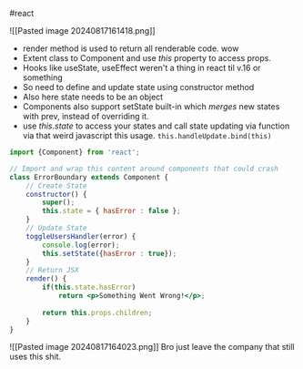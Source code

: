 #react

![[Pasted image 20240817161418.png]]

- render method is used to return all renderable code. wow
- Extent class to Component and use *this* property to access props.
- Hooks like useState, useEffect weren't a thing in react til v.16 or something
- So need to define and update state using constructor method
- Also here state needs to be an object
- Components also support setState built-in which *merges* new states with prev, instead of overriding it.
- use *this.state* to access your states and call state updating via function via that weird javascript this usage. `this.handleUpdate.bind(this)`

```jsx
import {Component} from 'react';

// Import and wrap this content around components that could crash
class ErrorBoundary extends Component {
	// Create State
	constructor() {
		super();
		this.state = { hasError : false };
	}
	// Update State
	toggleUsersHandler(error) {
		console.log(error);
		this.setState({hasError : true});
	}
	// Return JSX
	render() {
		if(this.state.hasError)
			return <p>Something Went Wrong!</p>;
		
		return this.props.children;
	}
}
```

![[Pasted image 20240817164023.png]]
Bro just leave the company that still uses this shit.

